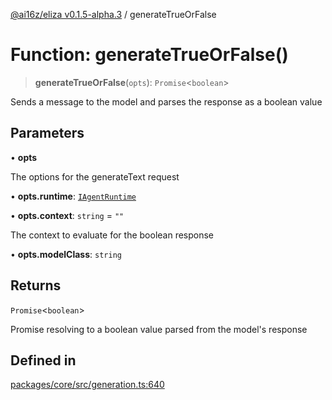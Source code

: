 [@ai16z/eliza v0.1.5-alpha.3](../index.md) / generateTrueOrFalse

# Function: generateTrueOrFalse()

> **generateTrueOrFalse**(`opts`): `Promise`\<`boolean`\>

Sends a message to the model and parses the response as a boolean value

## Parameters

• **opts**

The options for the generateText request

• **opts.runtime**: [`IAgentRuntime`](../interfaces/IAgentRuntime.md)

• **opts.context**: `string` = `""`

The context to evaluate for the boolean response

• **opts.modelClass**: `string`

## Returns

`Promise`\<`boolean`\>

Promise resolving to a boolean value parsed from the model's response

## Defined in

[packages/core/src/generation.ts:640](https://github.com/deepfates/eliza/blob/main/packages/core/src/generation.ts#L640)
